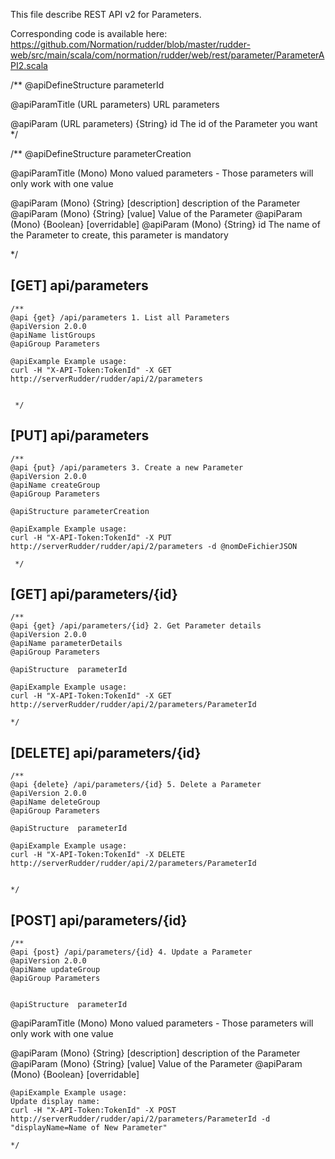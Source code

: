 
This file describe REST API v2 for Parameters.

Corresponding code is available here: 
https://github.com/Normation/rudder/blob/master/rudder-web/src/main/scala/com/normation/rudder/web/rest/parameter/ParameterAPI2.scala

/**
   @apiDefineStructure parameterId

   @apiParamTitle (URL parameters) URL parameters

   @apiParam (URL parameters) {String} id The id of the Parameter you want
 */

 /**
   @apiDefineStructure parameterCreation

   @apiParamTitle (Mono) Mono valued parameters - Those parameters will only work with one value

   @apiParam (Mono) {String} [description] description of the Parameter
   @apiParam (Mono) {String} [value] Value of the Parameter 
   @apiParam (Mono) {Boolean} [overridable]
   @apiParam (Mono) {String} id The name of the Parameter to create, this parameter is mandatory

 */

[GET] api/parameters
-----------------

    /**
    @api {get} /api/parameters 1. List all Parameters
    @apiVersion 2.0.0
    @apiName listGroups
    @apiGroup Parameters
    
    @apiExample Example usage:
    curl -H "X-API-Token:TokenId" -X GET http://serverRudder/rudder/api/2/parameters


     */


[PUT] api/parameters
-----------------

    /**
    @api {put} /api/parameters 3. Create a new Parameter
    @apiVersion 2.0.0
    @apiName createGroup
    @apiGroup Parameters

    @apiStructure parameterCreation
    
    @apiExample Example usage:
    curl -H "X-API-Token:TokenId" -X PUT http://serverRudder/rudder/api/2/parameters -d @nomDeFichierJSON

     */


[GET] api/parameters/{id}
--------------------------

    /**
    @api {get} /api/parameters/{id} 2. Get Parameter details
    @apiVersion 2.0.0
    @apiName parameterDetails
    @apiGroup Parameters

    @apiStructure  parameterId
     
    @apiExample Example usage:
    curl -H "X-API-Token:TokenId" -X GET http://serverRudder/rudder/api/2/parameters/ParameterId

    */

[DELETE] api/parameters/{id}
--------------------------

    /**
    @api {delete} /api/parameters/{id} 5. Delete a Parameter
    @apiVersion 2.0.0
    @apiName deleteGroup
    @apiGroup Parameters
     
    @apiStructure  parameterId

    @apiExample Example usage:
    curl -H "X-API-Token:TokenId" -X DELETE http://serverRudder/rudder/api/2/parameters/ParameterId


    */


[POST] api/parameters/{id}
--------------------------

    /**
    @api {post} /api/parameters/{id} 4. Update a Parameter
    @apiVersion 2.0.0
    @apiName updateGroup
    @apiGroup Parameters


    @apiStructure  parameterId

   @apiParamTitle (Mono) Mono valued parameters - Those parameters will only work with one value

   @apiParam (Mono) {String} [description] description of the Parameter
   @apiParam (Mono) {String} [value] Value of the Parameter 
   @apiParam (Mono) {Boolean} [overridable]

     
    @apiExample Example usage:
    Update display name: 
    curl -H "X-API-Token:TokenId" -X POST http://serverRudder/rudder/api/2/parameters/ParameterId -d "displayName=Name of New Parameter"

    */


